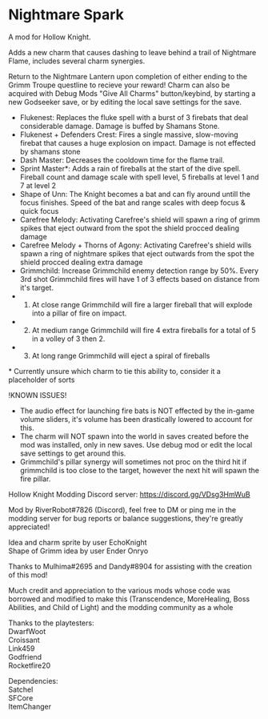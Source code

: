 ﻿# Nightmare Spark
A mod for Hollow Knight.


Adds a new charm that causes dashing to leave behind a trail of Nightmare Flame, includes several charm synergies.


Return to the Nightmare Lantern upon completion of either ending to the Grimm Troupe questline to recieve your reward!
Charm can also be acquired with Debug Mods "Give All Charms" button/keybind, by starting a new Godseeker save, or by editing the local save settings for the save.


* Flukenest: Replaces the fluke spell with a burst of 3 firebats that deal considerable damage. Damage is buffed by Shamans Stone.
* Flukenest + Defenders Crest: Fires a single massive, slow-moving firebat that causes a huge explosion on impact.  Damage is not effected by shamans stone
* Dash Master: Decreases the cooldown time for the flame trail.
* Sprint Master*: Adds a rain of fireballs at the start of the dive spell. Fireball count and damage scale with spell level, 5 fireballs at level 1 and 7 at level 2 
* Shape of Unn: The Knight becomes a bat and can fly around untill the focus finishes. Speed of the bat and range scales with deep focus & quick focus 
* Carefree Melody: Activating Carefree's shield will spawn a ring of grimm spikes that eject outward from the spot the shield procced dealing damage
* Carefree Melody + Thorns of Agony: Activating Carefree's shield wills spawn a ring of nightmare spikes that eject outwards from the spot the shield procced dealing extra damage
* Grimmchild: Increase Grimmchild enemy detection range by 50%. Every 3rd shot Grimmchild fires will have 1 of 3 effects based on distance from it's target.
* 1. At close range Grimmchild will fire a larger fireball that will explode into a pillar of fire on impact.
* 2. At medium range Grimmchild will fire 4 extra fireballs for a total of 5 in a volley of 3 then 2.
* 3. At long range Grimmchild will eject a spiral of fireballs 

\* Currently unsure which charm to tie this ability to, consider it a placeholder of sorts

!KNOWN ISSUES!
- The audio effect for launching fire bats is NOT effected by the in-game volume sliders, it's volume has been drastically lowered to account for this.
- The charm will NOT spawn into the world in saves created before the mod was installed, only in new saves. Use debug mod or edit the local save settings to get around this.
- Grimmchild's pillar synergy will sometimes not proc on the third hit if grimmchild is too close to the target, however the next hit will spawn the fire pillar.


Hollow Knight Modding Discord server: https://discord.gg/VDsg3HmWuB  

Mod by RiverRobot#7826 (Discord), feel free to DM or ping me in the modding server for bug reports or balance suggestions, they're greatly appreciated!  

Idea and charm sprite by user EchoKnight   
Shape of Grimm idea by user Ender Onryo  

Thanks to Mulhima#2695 and Dandy#8904 for assisting with the creation of this mod!  
 
Much credit and appreciation to the various mods whose code was borrowed and modified to make this (Transcendence, MoreHealing, Boss Abilities, and Child of Light) and the modding community as a whole  


Thanks to the playtesters:  
DwarfWoot  
Croissant  
Link459  
Godfriend  
Rocketfire20  

Dependencies:  
Satchel   
SFCore  
ItemChanger  
